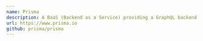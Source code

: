```yaml
---
name: Prisma
description: A BaaS (Backend as a Service) providing a GraphQL backend for your applications with a powerful web ui for managing your database and stored data.
url: https://www.prisma.io
github: prisma/prisma
---
```



